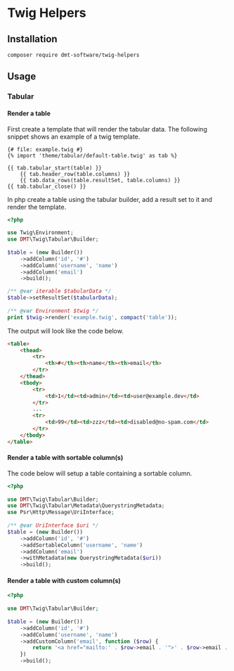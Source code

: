 # Twig Helpers

## Installation

`composer require dmt-software/twig-helpers`

## Usage

### Tabular

#### Render a table
First create a template that will render the tabular data. 
The following snippet shows an example of a twig template.
```twig
{# file: example.twig #}
{% import 'theme/tabular/default-table.twig' as tab %}
 
{{ tab.tabular_start(table) }}
    {{ tab.header_row(table.columns) }}
    {{ tab.data_rows(table.resultSet, table.columns) }}
{{ tab.tabular_close() }}
```
In php create a table using the tabular builder, add a result set to it and render the template.
```php
<?php
 
use Twig\Environment;
use DMT\Twig\Tabular\Builder;
 
$table = (new Builder())
    ->addColumn('id', '#')
    ->addColumn('username', 'name')
    ->addColumn('email')
    ->build();

/** @var iterable $tabularData */
$table->setResultSet($tabularData);
 
/** @var Environment $twig */
print $twig->render('example.twig', compact('table'));
```
The output will look like the code below.
```html
<table>
    <thead>
        <tr>
            <th>#</th><th>name</th><th>email</th>        
        </tr>    
    </thead>
    <tbody>
        <tr>
            <td>1</td><td>admin</td><td>user@example.dev</td>        
        </tr>
        ...
        <tr>
            <td>99</td><td>zzz</td><td>disabled@no-spam.com</td>        
        </tr>    
    </tbody>
</table>
```
#### Render a table with sortable column(s)

The code below will setup a table containing a sortable column.
```php
<?php
 
use DMT\Twig\Tabular\Builder;
use DMT\Twig\Tabular\Metadata\QuerystringMetadata;
use Psr\Http\Message\UriInterface;
 
/** @var UriInterface $uri */
$table = (new Builder())
    ->addColumn('id', '#')
    ->addSortableColumn('username', 'name')
    ->addColumn('email')
    ->withMetadata(new QuerystringMetadata($uri))
    ->build();
```
#### Render a table with custom column(s)

```php
<?php
 
use DMT\Twig\Tabular\Builder;
 
$table = (new Builder())
    ->addColumn('id', '#')
    ->addColumn('username', 'name')
    ->addCustomColumn('email', function ($row) {
        return '<a href="mailto:' . $row->email . '">' . $row->email . '</a>';    
    })
    ->build();
```
